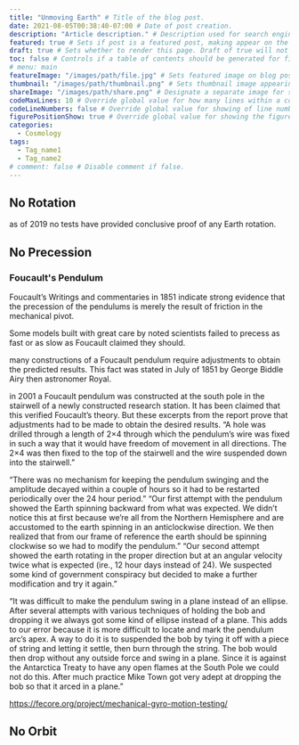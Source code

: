 ```yaml
---
title: "Unmoving Earth" # Title of the blog post.
date: 2021-08-05T00:38:40-07:00 # Date of post creation.
description: "Article description." # Description used for search engine.
featured: true # Sets if post is a featured post, making appear on the home page side bar.
draft: true # Sets whether to render this page. Draft of true will not be rendered.
toc: false # Controls if a table of contents should be generated for first-level links automatically.
# menu: main
featureImage: "/images/path/file.jpg" # Sets featured image on blog post.
thumbnail: "/images/path/thumbnail.png" # Sets thumbnail image appearing inside card on homepage.
shareImage: "/images/path/share.png" # Designate a separate image for social media sharing.
codeMaxLines: 10 # Override global value for how many lines within a code block before auto-collapsing.
codeLineNumbers: false # Override global value for showing of line numbers within code block.
figurePositionShow: true # Override global value for showing the figure label.
categories:
  - Cosmology
tags:
  - Tag_name1
  - Tag_name2
# comment: false # Disable comment if false.
---
```



## No Rotation

as of 2019 no tests have provided conclusive proof of any Earth rotation.

## No Precession

### Foucault's Pendulum

Foucault’s
Writings and commentaries in 1851 indicate strong evidence that the precession of the pendulums is merely the result of friction in the mechanical pivot.

Some models built with great care by noted scientists failed to precess as fast or as slow as Foucault claimed they should.

many constructions of a Foucault pendulum require adjustments to obtain the predicted results. This fact was stated in July of 1851 by George Biddle Airy then astronomer Royal.

 in 2001 a Foucault pendulum was constructed at the south pole in the stairwell of a newly constructed research station. It has been claimed that this verified Foucault’s theory. But these excerpts from the report prove that adjustments had to be made to obtain the desired results.
“A hole was drilled through a length of 2×4 through which the pendulum’s wire was fixed in such a way that it would have freedom of movement in all directions. The 2×4 was then fixed to the top of the stairwell and the wire suspended down into the stairwell.”

“There was no mechanism for keeping the pendulum swinging and the amplitude decayed within a couple of hours so it had to be restarted periodically over the 24 hour period.”
“Our first attempt with the pendulum showed the Earth spinning backward from what was expected. We didn’t notice this at first because we’re all from the Northern Hemisphere and are accustomed to the earth spinning in an anticlockwise direction. We then realized that from our frame of reference the earth should be spinning clockwise so we had to modify the pendulum.”
“Our second attempt showed the earth rotating in the proper direction but at an angular velocity twice what is expected (ire., 12 hour days instead of 24). We suspected some kind of government conspiracy but decided to make a further modification and try it again.”

“It was difficult to make the pendulum swing in a plane instead of an ellipse. After several attempts with various techniques of holding the bob and dropping it we always got some kind of ellipse instead of a plane. This adds to our error because it is more difficult to locate and mark the pendulum arc’s apex. A way to do it is to suspended the bob by tying it off with a piece of string and letting it settle, then burn through the string. The bob would then drop without any outside force and swing in a plane. Since it is against the Antarctica Treaty to have any open flames at the South Pole we could not do this. After much practice Mike Town got very adept at dropping the bob so that it arced in a plane.”

https://fecore.org/project/mechanical-gyro-motion-testing/

## No Orbit


